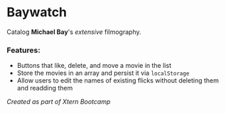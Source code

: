 # Baywatch

Catalog **Michael Bay**'s _extensive_ filmography.

### Features:

* Buttons that like, delete, and move a movie in the list
* Store the movies in an array and persist it via `localStorage`
* Allow users to edit the names of existing flicks without deleting them and readding them

_Created as part of Xtern Bootcamp_
